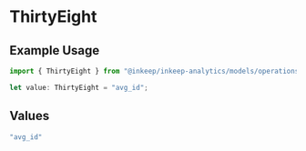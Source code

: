 # ThirtyEight

## Example Usage

```typescript
import { ThirtyEight } from "@inkeep/inkeep-analytics/models/operations";

let value: ThirtyEight = "avg_id";
```

## Values

```typescript
"avg_id"
```
